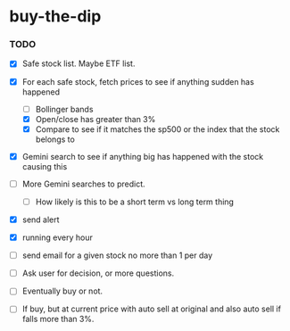 # buy-the-dip

### TODO


- [x] Safe stock list. Maybe ETF list.   

- [x] For each safe stock, fetch prices to see if anything sudden has happened
  - [ ] Bollinger bands
  - [x]  Open/close has greater than 3%
  - [x] Compare to see if it matches the sp500 or the index that the stock belongs to
- [x] Gemini search to see if anything big has happened with the stock causing this  
- [ ] More Gemini searches to predict.  
  - [ ] How likely is this to be a short term vs long term thing 
- [x] send alert
- [x] running every hour
- [ ] send email for a given stock no more than 1 per day
- [ ] Ask user for decision, or more questions.
- [ ] Eventually buy or not. 
- [ ] If buy, but at current price with auto sell at original and also auto sell if falls more than 3%. 
